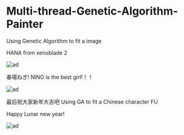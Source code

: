 # Multi-thread-Genetic-Algorithm-Painter
Using Genetic Algorithm to fit a image


HANA from xenoblade 2

![ad](https://github.com/WailmerPail/Multi-thread-Genetic-Algorithm-Painter/blob/master/HANA_RESULT.png)


春場ねぎ! NINO is the best girl!！！

![ad](https://github.com/WailmerPail/Multi-thread-Genetic-Algorithm-Painter/blob/master/NINO_RESULT.png)


最后祝大家新年大吉吧
Using GA to fit a Chinese character FU

Happy Lunar new year! 

![ad](https://github.com/WailmerPail/Multi-thread-Genetic-Algorithm-Painter/blob/master/FU_RESULT.png)

